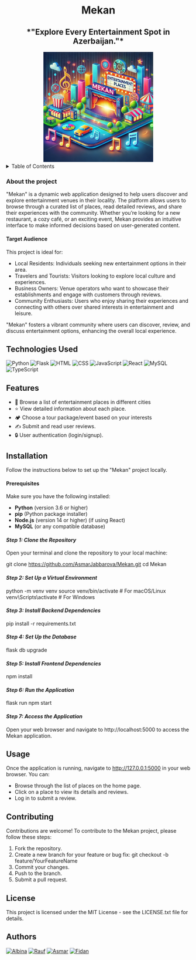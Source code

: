 
<div style="text-align: center;">
    <h1>Mekan</h1>
    <h2>*"Explore Every Entertainment Spot in Azerbaijan."*</h2>
    <img src="https://github.com/AsmarJabbarova/Mekan/blob/main/Mekan%20logo.webp?raw=true" alt="Mekan Logo" width="300" />
</div>

<details>
<summary>Table of Contents</summary>

- [About the project](#abouttheproject)
- [Technologies Used](#technologiesused)
- [Features](#features)
- [Installation](#installation)
- [Usage](#usage)
- [Contributing](#contributing)
- [License](#license)
- [Authors](#authors)

</details>

### About the project

"Mekan" is a dynamic web application designed to help users discover and explore entertainment venues in their locality. The platform allows users to browse through a curated list of places, read detailed reviews, and share their experiences with the community. Whether you’re looking for a new restaurant, a cozy café, or an exciting event, Mekan provides an intuitive interface to make informed decisions based on user-generated content.


#### Target Audience
This project is ideal for:

- Local Residents: Individuals seeking new entertainment options in their area.
- Travelers and Tourists: Visitors looking to explore local culture and experiences.
- Business Owners: Venue operators who want to showcase their establishments and engage with customers through reviews.
- Community Enthusiasts: Users who enjoy sharing their experiences and connecting with others over shared interests in entertainment and leisure.

"Mekan" fosters a vibrant community where users can discover, review, and discuss entertainment options, enhancing the overall local experience.

## Technologies Used

<img src="https://upload.wikimedia.org/wikipedia/commons/c/c3/Python-logo-notext.svg" alt="Python" width="50" />        <img src="https://flask.palletsprojects.com/en/2.0.x/_static/flask-logo.png" alt="Flask" width="50" />
<img src="https://upload.wikimedia.org/wikipedia/commons/6/61/HTML5_logo_and_wordmark.svg" alt="HTML" width="50" />       <img src="https://upload.wikimedia.org/wikipedia/commons/d/d5/CSS3_logo_and_wordmark.svg" alt="CSS" width="50" />
<img src="https://upload.wikimedia.org/wikipedia/commons/2/27/JavaScript_logo_2.svg" alt="JavaScript" width="50" />       <img src="https://upload.wikimedia.org/wikipedia/commons/a/a7/React-icon.svg" alt="React" width="50" />
<img src="https://www.mysql.com/common/logos/logo-mysql-170x115.png" alt="MySQL" width="50" />      <img src="https://upload.wikimedia.org/wikipedia/commons/4/4c/TypeScript_logo_2020.svg" alt="TypeScript" width="50" />


## Features

- 🏢 Browse a list of entertainment places in different cities
- ⭐ View detailed information about each place.
- 🏕️ Choose a tour package/event based on your interests
- ✍️ Submit and read user reviews.
- 🔒 User authentication (login/signup).

## Installation

Follow the instructions below to set up the "Mekan" project locally.

#### Prerequisites

Make sure you have the following installed:

- **Python** (version 3.6 or higher)
- **pip** (Python package installer)
- **Node.js** (version 14 or higher) (if using React)
- **MySQL** (or any compatible database)

#### *Step 1: Clone the Repository*

Open your terminal and clone the repository to your local machine:

git clone https://github.com/AsmarJabbarova/Mekan.git
cd Mekan

#### *Step 2: Set Up a Virtual Environment*

python -m venv venv
source venv/bin/activate  # For macOS/Linux
venv\Scripts\activate     # For Windows

#### *Step 3: Install Backend Dependencies*

pip install -r requirements.txt

#### *Step 4: Set Up the Database*

flask db upgrade

#### *Step 5: Install Frontend Dependencies*

npm install

#### *Step 6: Run the Application*

flask run
npm start

#### *Step 7: Access the Application*

Open your web browser and navigate to http://localhost:5000 to access the Mekan application.

## Usage

Once the application is running, navigate to http://127.0.0.1:5000 in your web browser. You can:

- Browse through the list of places on the home page.
- Click on a place to view its details and reviews.
- Log in to submit a review.

## Contributing

Contributions are welcome! To contribute to the Mekan project, please follow these steps:

 1. Fork the repository.
 2. Create a new branch for your feature or bug fix: git checkout -b feature/YourFeatureName
 3. Commit your changes.
 4. Push to the branch.
 5. Submit a pull request.

## License

This project is licensed under the MIT License - see the LICENSE.txt file for details.

## Authors

[![Albina](https://img.shields.io/badge/-Albina-darkgreen?style=for-the-badge&logo=github)](https://github.com/Albinnich)
[![Rauf](https://img.shields.io/badge/-Rauf-darkgreen?style=for-the-badge&logo=github)](https://github.com/Raid-dev)
[![Asmar](https://img.shields.io/badge/-Asmar-darkgreen?style=for-the-badge&logo=github)](https://github.com/AsmarJabbarova)
[![Fidan](https://img.shields.io/badge/-Fidan-darkgreen?style=for-the-badge&logo=github)](https://github.com/fidanhuseynova04)


